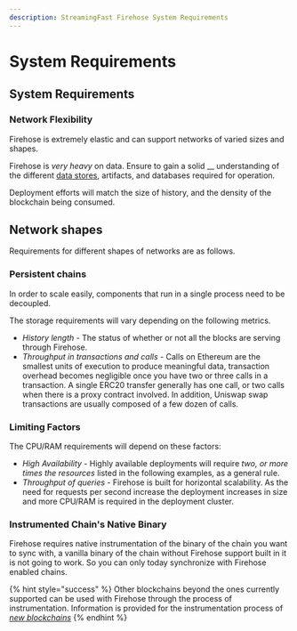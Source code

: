 ```yaml
---
description: StreamingFast Firehose System Requirements
---
```


# System Requirements

## System Requirements

### Network Flexibility

Firehose is extremely elastic and can support networks of varied sizes and shapes.

Firehose is _very heavy_ on data. Ensure to gain a solid __ understanding of the different [data stores](../architecture/data-storage.md), artifacts, and databases required for operation.

Deployment efforts will match the size of history, and the density of the blockchain being consumed.

## Network shapes

Requirements for different shapes of networks are as follows.

### Persistent chains

In order to scale easily, components that run in a single process need to be decoupled.

The storage requirements will vary depending on the following metrics.

* _History length -_ The status of whether or not all the blocks are serving  through Firehose.
* _Throughput in transactions and calls -_ Calls on Ethereum are the smallest units of execution to produce meaningful data, transaction overhead becomes negligible once you have two or three calls in a transaction. A single ERC20 transfer generally has one call, or two calls when there is a proxy contract involved. In addition, Uniswap swap transactions are usually composed of a few dozen of calls.

### Limiting Factors

The CPU/RAM requirements will depend on these factors:

* _High Availability -_ Highly available deployments will require _two, or more times the resources_ listed in the following examples, as a general rule.
* _Throughput of queries -_ Firehose is built for horizontal scalability. As the need for requests per second increase the deployment increases in size and more CPU/RAM is required in the deployment cluster.

### Instrumented Chain's Native Binary

Firehose requires native instrumentation of the binary of the chain you want to sync with, a vanilla binary of the chain without Firehose support built in it is not going to work. So you can only today synchronize with Firehose enabled chains.

{% hint style="success" %}
Other blockchains beyond the ones currently supported can be used with Firehose through the process of instrumentation. Information is provided for the instrumentation process of [_new blockchains_](../integrate-new-chains/new-blockchains.md)
{% endhint %}
